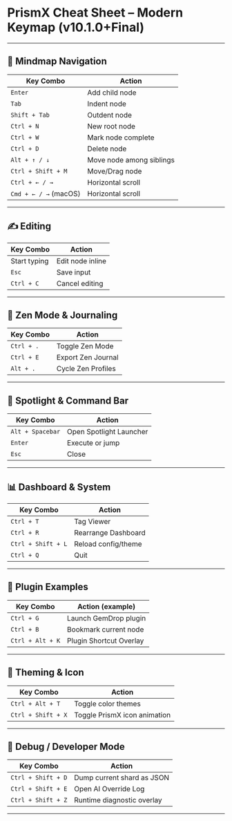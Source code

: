 # PrismX Cheat Sheet – Modern Keymap (v10.1.0+Final)

---

## 🧠 Mindmap Navigation

| Key Combo       | Action                       |
|------------------|------------------------------|
| `Enter`          | Add child node               |
| `Tab`            | Indent node                  |
| `Shift + Tab`    | Outdent node                 |
| `Ctrl + N`       | New root node                |
| `Ctrl + W`       | Mark node complete           |
| `Ctrl + D`       | Delete node                  |
| `Alt + ↑ / ↓`    | Move node among siblings     |
| `Ctrl + Shift + M` | Move/Drag node             |
| `Ctrl + ← / →`   | Horizontal scroll            |
| `Cmd + ← / →` (macOS) | Horizontal scroll       |

---

## ✍ Editing

| Key Combo       | Action                       |
|------------------|------------------------------|
| Start typing     | Edit node inline             |
| `Esc`            | Save input                   |
| `Ctrl + C`       | Cancel editing               |

---

## 🧘 Zen Mode & Journaling

| Key Combo       | Action                       |
|------------------|------------------------------|
| `Ctrl + .`       | Toggle Zen Mode              |
| `Ctrl + E`       | Export Zen Journal           |
| `Alt + .`        | Cycle Zen Profiles           |

---

## 🔭 Spotlight & Command Bar

| Key Combo       | Action                       |
|------------------|------------------------------|
| `Alt + Spacebar` | Open Spotlight Launcher      |
| `Enter`          | Execute or jump              |
| `Esc`            | Close                        |

---

## 📊 Dashboard & System

| Key Combo           | Action                         |
|---------------------|--------------------------------|
| `Ctrl + T`          | Tag Viewer                     |
| `Ctrl + R`          | Rearrange Dashboard            |
| `Ctrl + Shift + L`  | Reload config/theme            |
| `Ctrl + Q`          | Quit                           |

---

## 🔌 Plugin Examples

| Key Combo         | Action (example)                |
|--------------------|-------------------------------|
| `Ctrl + G`         | Launch GemDrop plugin         |
| `Ctrl + B`         | Bookmark current node         |
| `Ctrl + Alt + K`   | Plugin Shortcut Overlay       |

---

## 🎨 Theming & Icon

| Key Combo         | Action                          |
|--------------------|---------------------------------|
| `Ctrl + Alt + T`   | Toggle color themes             |
| `Ctrl + Shift + X` | Toggle PrismX icon animation    |

---

## 🧪 Debug / Developer Mode

| Key Combo          | Action                         |
|--------------------|--------------------------------|
| `Ctrl + Shift + D` | Dump current shard as JSON     |
| `Ctrl + Shift + E` | Open AI Override Log           |
| `Ctrl + Shift + Z` | Runtime diagnostic overlay     |

---
